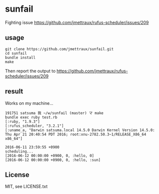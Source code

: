 
# sunfail

Fighting issue https://github.com/jmettraux/rufus-scheduler/issues/209

## usage

```
git clone https://github.com/jmettraux/sunfail.git
cd sunfail
bundle install
make
```

Then report the output to https://github.com/jmettraux/rufus-scheduler/issues/209

## result

Works on my machine...

```
191751 satsuma 我 ~/w/sunfail (master) マ make
bundle exec ruby test.rb
[:ruby, "1.9.3"]
[:rufus_scheduler, "3.2.1"]
[:uname_a, "Darwin satsuma.local 14.5.0 Darwin Kernel Version 14.5.0: Thu Apr 21 20:40:54 PDT 2016; root:xnu-2782.50.3~1/RELEASE_X86_64 x86_64"]

2016-06-11 23:59:55 +0900
scheduling...
[2016-06-12 00:00:00 +0900, 0, :hello, 0]
[2016-06-12 00:00:00 +0900, 0, :hello, :sun]
```

## License

MIT, see LICENSE.txt


